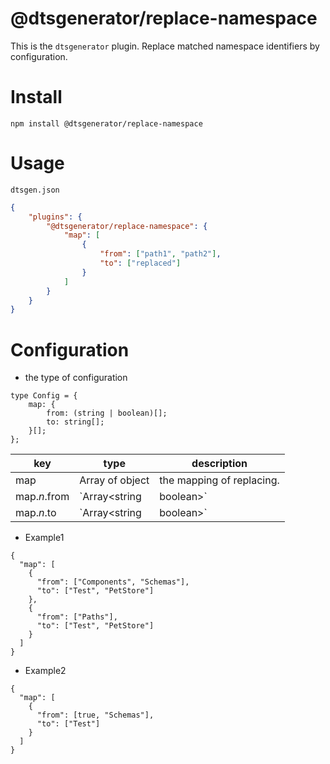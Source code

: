 # @dtsgenerator/replace-namespace

This is the `dtsgenerator` plugin.
Replace matched namespace identifiers by configuration.

# Install

```
npm install @dtsgenerator/replace-namespace
```

# Usage

`dtsgen.json`
```json
{
    "plugins": {
        "@dtsgenerator/replace-namespace": {
            "map": [
                {
                    "from": ["path1", "path2"],
                    "to": ["replaced"]
                }
            ]
        }
    }
}
```

# Configuration

- the type of configuration
```
type Config = {
    map: {
        from: (string | boolean)[];
        to: string[];
    }[];
};
```

| key | type | description |
|-----|------|-------------|
| map | Array of object | the mapping of replacing. |
| map.*n*.from | `Array<string | boolean>` | the definition of from name. if this value is true, it treated as wildcard . |
| map.*n*.to | `Array<string | boolean>` | the definition of to name. |


- Example1
```
{
  "map": [
    {
      "from": ["Components", "Schemas"],
      "to": ["Test", "PetStore"]
    },
    {
      "from": ["Paths"],
      "to": ["Test", "PetStore"]
    }
  ]
}
```

- Example2
```
{
  "map": [
    {
      "from": [true, "Schemas"],
      "to": ["Test"]
    }
  ]
}
```
